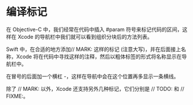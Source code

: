 # 编译标记

在 Objective-C 中，我们经常在代码中插入 #param 符号来标记代码的区间，这样在 Xcode 的导航栏中我们就可以看到组织分块后的方法列表。

Swift 中，在合适的地方添加// MARK: 这样的标记 (注意大写)，并在后面接上名称，Xcode 将在代码中寻找这样的注释，然后以粗体标签的形式将名称显示在导航栏中。

在冒号的后面加一个横杠 -，这样在导航中会在这个位置再多显示一条横线。

除了 // MARK: 以外，Xcode 还支持另外几种标记，它们分别是 // TODO: 和 // FIXME:。

